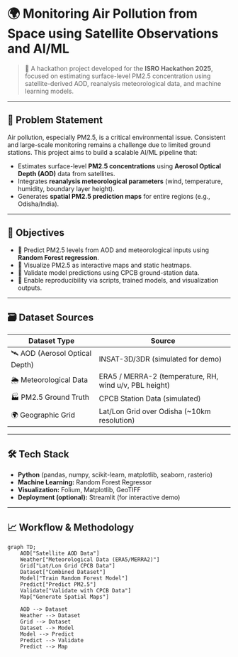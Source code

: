 # 🌍 Monitoring Air Pollution from Space using Satellite Observations and AI/ML

> 🚀 A hackathon project developed for the **ISRO Hackathon 2025**, focused on estimating surface-level PM2.5 concentration using satellite-derived AOD, reanalysis meteorological data, and machine learning models.

---

## 🧠 Problem Statement

Air pollution, especially PM2.5, is a critical environmental issue. Consistent and large-scale monitoring remains a challenge due to limited ground stations. This project aims to build a scalable AI/ML pipeline that:

- Estimates surface-level **PM2.5 concentrations** using **Aerosol Optical Depth (AOD)** data from satellites.
- Integrates **reanalysis meteorological parameters** (wind, temperature, humidity, boundary layer height).
- Generates **spatial PM2.5 prediction maps** for entire regions (e.g., Odisha/India).

---

## 🎯 Objectives

- 📌 Predict PM2.5 levels from AOD and meteorological inputs using **Random Forest regression**.
- 📌 Visualize PM2.5 as interactive maps and static heatmaps.
- 📌 Validate model predictions using CPCB ground-station data.
- 📌 Enable reproducibility via scripts, trained models, and visualization outputs.

---

## 🗃️ Dataset Sources

| Dataset Type | Source |
|--------------|--------|
| 🛰️ AOD (Aerosol Optical Depth) | INSAT-3D/3DR (simulated for demo) |
| 🌦️ Meteorological Data | ERA5 / MERRA-2 (temperature, RH, wind u/v, PBL height) |
| 🏭 PM2.5 Ground Truth | CPCB Station Data (simulated) |
| 🌍 Geographic Grid | Lat/Lon Grid over Odisha (~10km resolution) |

---

## 🛠️ Tech Stack

- **Python** (pandas, numpy, scikit-learn, matplotlib, seaborn, rasterio)
- **Machine Learning:** Random Forest Regressor
- **Visualization:** Folium, Matplotlib, GeoTIFF
- **Deployment (optional):** Streamlit (for interactive demo)

---

## 📈 Workflow & Methodology

```mermaid
graph TD;
    AOD["Satellite AOD Data"]
    Weather["Meteorological Data (ERA5/MERRA2)"]
    Grid["Lat/Lon Grid CPCB Data"]
    Dataset["Combined Dataset"]
    Model["Train Random Forest Model"]
    Predict["Predict PM2.5"]
    Validate["Validate with CPCB Data"]
    Map["Generate Spatial Maps"]

    AOD --> Dataset
    Weather --> Dataset
    Grid --> Dataset
    Dataset --> Model
    Model --> Predict
    Predict --> Validate
    Predict --> Map

```


